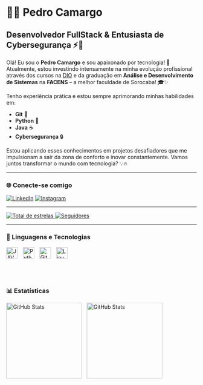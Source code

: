 # 👨‍💻 Pedro Camargo

## Desenvolvedor FullStack & Entusiasta de Cybersegurança ⚡🔐

Olá! Eu sou o **Pedro Camargo** e sou apaixonado por tecnologia! 🚀 Atualmente, estou investindo intensamente na minha evolução profissional através dos cursos na [DIO](https://www.dio.me) e da graduação em **Análise e Desenvolvimento de Sistemas** na **FACENS** – a melhor faculdade de Sorocaba! 🎓✨

Tenho experiência prática e estou sempre aprimorando minhas habilidades em:  
- **Git** 🐙  
- **Python** 🐍  
- **Java** ☕  
- **Cybersegurança** 🔒  

Estou aplicando esses conhecimentos em projetos desafiadores que me impulsionam a sair da zona de conforto e inovar constantemente. Vamos juntos transformar o mundo com tecnologia? 💡🔥

---

### 🌐 Conecte-se comigo

[![LinkedIn](https://img.shields.io/badge/-LinkedIn-0e76a8?style=for-the-badge&logo=linkedin&logoColor=white)](https://www.linkedin.com/in/pedro-carmargo01/)
[![Instagram](https://img.shields.io/badge/-Instagram-E1306C?style=for-the-badge&logo=instagram&logoColor=white)](https://www.instagram.com/p.camargoz/)

---

<p align="left">
    <a href="https://github.com/Pcamargoz?tab=repositories&q=&type=&language=&sort=stargazers">
        <img 
            alt="Total de estrelas" 
            title="Total de estrelas GitHub" 
            src="https://custom-icon-badges.demolab.com/github/stars/Pcamargoz?color=55960c&style=for-the-badge&labelColor=488207&logo=star&label=estrelas"
        />
    </a>
    <a href="https://github.com/Pcamargoz?tab=followers">
        <img 
            alt="Seguidores" 
            title="Me siga no GitHub" 
            src="https://custom-icon-badges.demolab.com/github/followers/Pcamargoz?color=236ad3&labelColor=1155ba&style=for-the-badge&logo=github&label=Seguidores&logoColor=white"
        />
    </a>
</p>

---

### 🤖 Linguagens e Tecnologias

<p align="left">
  <img 
    alt="JAVA" 
    title="JAVA" 
    width="30px" 
    style="padding-right: 10px;" 
    src="https://cdn.jsdelivr.net/gh/devicons/devicon@latest/icons/java/java-original.svg" 
  />
  <img 
    alt="Python" 
    title="Python" 
    width="30px" 
    style="padding-right: 10px;" 
    src="https://cdn.jsdelivr.net/gh/devicons/devicon@latest/icons/python/python-original.svg" 
  />
  <img 
    alt="Git" 
    title="Git" 
    width="30px" 
    style="padding-right: 10px;" 
    src="https://cdn.jsdelivr.net/gh/devicons/devicon@latest/icons/git/git-original.svg"
  />
  <img 
    alt="Linux" 
    title="Linux" 
    width="30px" 
    style="padding-right: 10px;" 
    src="https://cdn.jsdelivr.net/gh/devicons/devicon@latest/icons/linux/linux-original.svg"
  />
</p>

<br/>
<br/>

### 📊 Estatísticas

<p>
  <img 
    align="left" 
    alt="GitHub Stats" 
    height="200" 
    style="padding-right: 10px;" 
    src="https://github-readme-stats.vercel.app/api?username=Pcamargoz&show_icons=true&theme=tokyonight&include_all_commits=true&locale=pt-br" 
  />

  <img 
    align="left" 
    alt="GitHub Stats" 
    height="200" 
    src="https://github-readme-stats.vercel.app/api/top-langs/?username=Pcamargoz&theme=tokyonight&layout=compact&custom_title=Tecnologias&langs_count=9" 
  />
</p>
